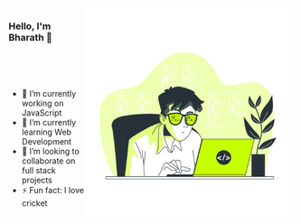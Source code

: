 ﻿<img align="right" src="https://github.com/GattemBharath/GattemBharath/blob/main/me.jpg" alt="Illustration of Dev Bharath at work" width=370px height=370px/>






### Hello, I'm Bharath 👋
<br><br><br>
<!--
**GattemBharath/GattemBharath** is a ✨ _special_ ✨ repository because its `README.md` (this file) appears on your GitHub profile.-->



- 🔭 I’m currently working on JavaScript
- 🌱 I’m currently learning Web Development
- 👯 I’m looking to collaborate on full stack projects
- ⚡ Fun fact: I love cricket
<!--- 🤔 I’m looking for help with ...
- 💬 Ask me about ...
- 📫 How to reach me: ...
- 😄 Pronouns: ... -->


